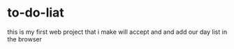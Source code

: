 # to-do-liat
this is my first web project that i make  will accept and and add our day list in the browser
